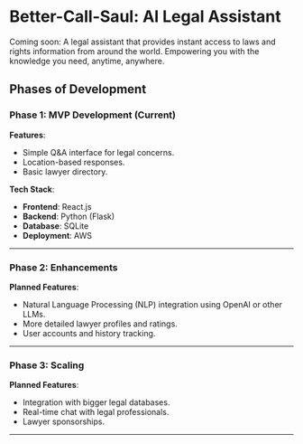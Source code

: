 # Better-Call-Saul: AI Legal Assistant
Coming soon: A legal assistant that provides instant access to laws and rights information from around the world. Empowering you with the knowledge you need, anytime, anywhere.

## Phases of Development

### Phase 1: MVP Development (Current)
**Features**:
- Simple Q&A interface for legal concerns.
- Location-based responses.
- Basic lawyer directory.

**Tech Stack**:
- **Frontend**: React.js 
- **Backend**: Python (Flask)
- **Database**: SQLite
- **Deployment**: AWS

---

### Phase 2: Enhancements
**Planned Features**:
- Natural Language Processing (NLP) integration using OpenAI or other LLMs.
- More detailed lawyer profiles and ratings.
- User accounts and history tracking.

---

### Phase 3: Scaling
**Planned Features**:
- Integration with bigger legal databases.
- Real-time chat with legal professionals.
- Lawyer sponsorships.

---